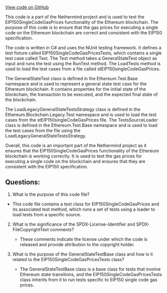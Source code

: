 [View code on GitHub](https://github.com/NethermindEth/nethermind/src/Nethermind/Ethereum.Blockchain.Legacy.Test/EIP150SingleCodeGasPricesTests.cs)

This code is a part of the Nethermind project and is used to test the EIP150SingleCodeGasPrices functionality of the Ethereum blockchain. The purpose of this code is to ensure that the gas prices for executing a single code on the Ethereum blockchain are correct and consistent with the EIP150 specification.

The code is written in C# and uses the NUnit testing framework. It defines a test fixture called EIP150SingleCodeGasPricesTests, which contains a single test case called Test. The Test method takes a GeneralStateTest object as input and runs the test using the RunTest method. The LoadTests method is used to load the test cases from a file called stEIP150singleCodeGasPrices.

The GeneralStateTest class is defined in the Ethereum.Test.Base namespace and is used to represent a general state test case for the Ethereum blockchain. It contains properties for the initial state of the blockchain, the transaction to be executed, and the expected final state of the blockchain.

The LoadLegacyGeneralStateTestsStrategy class is defined in the Ethereum.Blockchain.Legacy.Test namespace and is used to load the test cases from the stEIP150singleCodeGasPrices file. The TestsSourceLoader class is defined in the Ethereum.Test.Base namespace and is used to load the test cases from the file using the LoadLegacyGeneralStateTestsStrategy.

Overall, this code is an important part of the Nethermind project as it ensures that the EIP150SingleCodeGasPrices functionality of the Ethereum blockchain is working correctly. It is used to test the gas prices for executing a single code on the blockchain and ensures that they are consistent with the EIP150 specification.
## Questions: 
 1. What is the purpose of this code file?
   - This code file contains a test class for EIP150SingleCodeGasPrices and its associated test method, which runs a set of tests using a loader to load tests from a specific source.

2. What is the significance of the SPDX-License-Identifier and SPDX-FileCopyrightText comments?
   - These comments indicate the license under which the code is released and provide attribution to the copyright holder.

3. What is the purpose of the GeneralStateTestBase class and how is it related to the EIP150SingleCodeGasPricesTests class?
   - The GeneralStateTestBase class is a base class for tests that involve Ethereum state transitions, and the EIP150SingleCodeGasPricesTests class inherits from it to run tests specific to EIP150 single code gas prices.
